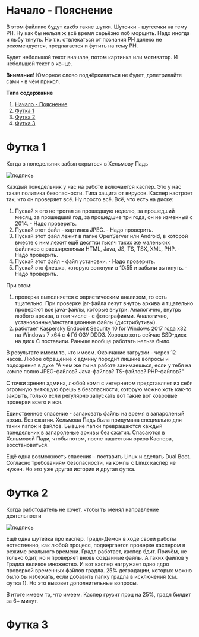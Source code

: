 <div id='id-s0'/>

Начало - Пояснение
=
В этом файлике будут какбэ такие шутки.
Шуточки - шутеечки на тему РН. Ну как бы нельзя ж всё время серьёзно лоб морщить.
Надо иногда и лыбу тянуть. Но т.к. отвлекаться от познания РН далеко не рекомендуется,
предлагается и футить на тему РН. 

Будет небольшой текст вначале, потом картинка или мотиватор.
И небольшой текст в конце.

**Внимание!** Юморное слово подчёркиваться не будет, допетривайте сами - в чём прикол.

**Типа содержание**
1. [Начало - Пояснение](#id-s0)
1. [Футка 1](#id-s1)
1. [Футка 2](#id-s2)
1. [Футка 3](#id-s3)

<div id='id-s1'/>

# Футка 1
Когда в понедельник забыл скрыться в Хельмову Падь

![подпись](rn-jokes1.jpg "Подсказочка на желтом фоне")

Каждый понедельник у нас на работе включается каспер.
Это у нас такая политика безопасности. Типа защита от вирусов.
Каспер настроет так, что он проверяет всё. Ну просто всё.
Всё, что есть на диске:
1. Пускай я его не трогал за прошедшую неделю, за прошедший месяц, за прошедший год, за прошедшие три года, он не изменный с 2014. - Надо проверить.
1. Пускай этот файл - картинка JPEG. - Надо проверить.
1. Пускай этот файл лежит в папке OpenServer или Android, в которой вместе с ним лежит ещё десятки тысяч таких же маленьких файликов с расширениями HTML, Java, JS, TS, TSX, XML, PHP. - Надо проверить.
1. Пускай этот файл - файл установки. - Надо проверить.
1. Пускай это флешка, которую воткнули в 10:55 и забыли выткнуть. - Надо проверить.

При этом:
1. проверка выполняется с эвристическим анализом, то есть тщательно.
При проверке jar-файла лезут внутрь архива и тщательно проверяют все java-файлы, которые внутри. Аналогично, внутрь любого архива, в том числе - с фотографиями.
Аналогично, установочные/инсталяционные файлы (дистрибутивы).
1. работает Kaspersky Endpoint Security 10 for Windows 2017 года х32
на Windows 7 x64 c 4 Гб ОЗУ DDD3.
Хорошо хоть сейчас SSD-диск на диск С поставили. Раньше вообще работать нельзя было.

В результате имеем то, что имеем. 
Окончание загрузки - через 12 часов.
Любое обращение к админу породит лишние вопросы и подозрения в духе "А чем же ты на работе занимаешься, если у тебя на компе полно JPEG-файлов? Java-файлов? TS-файлов? PHP-файлов?"

С точки зрения админа, любой комп с интернетом представляет из себя огромную зияющую брешь в безопасности, которую можно хоть как-то закрыть, только если регулярно запускать вот такие вот ковровые проверки всего и вся.

Единственное спасение - запаковать файлы на время в запароленый архив. Без сжатия.
Хельмова Падь была придумана специально для таких папок и файлов.
Бывшие папки превращаются каждый понедельник в запароленые архивы без сжатия.
Спасаются в Хельмовой Пади, чтобы потом, после нашествия орков Каспера, восстановиться.

Ещё одна возможность спасения - поставить Linux и сделать Dual Boot. Согласно требованиям безопасности, на компы с Linux каспер не нужен. Но это уже другая история и другая футка.

<div id='id-s2'/>

# Футка 2

Когда работодатель не хочет, чтобы ты менял направление деятельности

![подпись](rn-jokes2.JPG "Подсказочка на желтом фоне")

Ещё одна шутейка про каспер. Градл-Демон в ходе своей работы естественно, как любой процесс, подвергается проверке каспером в режиме реального времени. Градл работает, каспер бдит. Причём, не только бдит, но и проверяет вновь созданные файлы. А таких файлов у Градла великое множество. И вот каспер нагружает одно ядро проверкой временных файлов градла. 25% деградации, которых можно было бы избежать, если добавить папку градла в исключения (см. футка 1). Но это вызовет дополнительные вопросы.

В итоге имеем то, что имеем. Каспер грузит проц на 25%, градл билдит за 6+ минут.

<div id='id-s3'/>

# Футка 3

